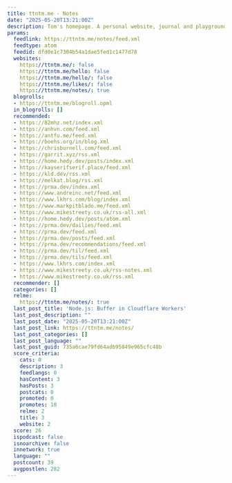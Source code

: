 ```yaml
---
title: ttntm.me - Notes
date: "2025-05-20T13:21:00Z"
description: Tom's homepage. A personal website, journal and playground.
params:
  feedlink: https://ttntm.me/notes/feed.xml
  feedtype: atom
  feedid: dfd0e1c7304b54a1dae5fed1c1477d78
  websites:
    https://ttntm.me/: false
    https://ttntm.me/hello: false
    https://ttntm.me/hello/: false
    https://ttntm.me/likes/: false
    https://ttntm.me/notes/: true
  blogrolls:
  - https://ttntm.me/blogroll.opml
  in_blogrolls: []
  recommended:
  - https://82mhz.net/index.xml
  - https://anhvn.com/feed.xml
  - https://antfu.me/feed.xml
  - https://boehs.org/in/blog.xml
  - https://chrisburnell.com/feed.xml
  - https://garrit.xyz/rss.xml
  - https://home.hedy.dev/posts/index.xml
  - https://kayserifserif.place/feed.xml
  - https://kld.dev/rss.xml
  - https://melkat.blog/rss.xml
  - https://prma.dev/index.xml
  - https://www.andreinc.net/feed.xml
  - https://www.lkhrs.com/blog/index.xml
  - https://www.markpitblado.me/feed.xml
  - https://www.mikestreety.co.uk/rss-all.xml
  - https://home.hedy.dev/posts/atom.xml
  - https://prma.dev/dailies/feed.xml
  - https://prma.dev/feed.xml
  - https://prma.dev/posts/feed.xml
  - https://prma.dev/recommendations/feed.xml
  - https://prma.dev/til/feed.xml
  - https://prma.dev/tils/feed.xml
  - https://www.lkhrs.com/index.xml
  - https://www.mikestreety.co.uk/rss-notes.xml
  - https://www.mikestreety.co.uk/rss.xml
  recommender: []
  categories: []
  relme:
    https://ttntm.me/notes/: true
  last_post_title: 'Node.js: Buffer in Cloudflare Workers'
  last_post_description: ""
  last_post_date: "2025-05-20T13:21:00Z"
  last_post_link: https://ttntm.me/notes/
  last_post_categories: []
  last_post_language: ""
  last_post_guid: 735a6cae79fd64adb95849e965cfc48b
  score_criteria:
    cats: 0
    description: 3
    feedlangs: 0
    hasContent: 3
    hasPosts: 3
    postcats: 0
    promoted: 0
    promotes: 10
    relme: 2
    title: 3
    website: 2
  score: 26
  ispodcast: false
  isnoarchive: false
  innetwork: true
  language: ""
  postcount: 39
  avgpostlen: 282
---
```

